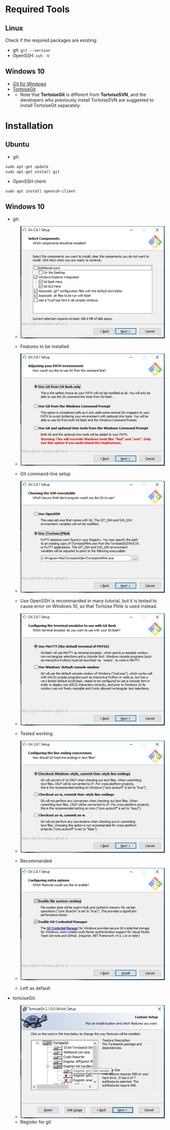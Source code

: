 # Required Tools
## Linux
Check if the required packages are existing:
- git: `git --version`
- OpenSSH: `ssh -V`

## Windows 10
- [Git for Windows](https://git-scm.com/download/win)
- [TortoiseGit](https://tortoisegit.org/download/)
- * Note that __TortoiseGit__ is different from __TortoiseSVN__, and the developers who previously install TortoiseSVN are suggested to install TortoiseGit separately.

# Installation
## Ubuntu
- git:
```
sudo apt-get update
sudo apt-get install git
```
- OpenSSH client:
```
sudo apt install openssh-client
```

## Windows 10
- git:

	- ![features](Images/git-setup-features.jpg) 
	- Features to be installed

	- ![env](Images/git-setup-env.jpg) 
	- Git command-line setup

	- ![ssh](Images/git-setup-ssh.jpg) 
	- Use OpenSSH is recommanded in many tutorial, but it is tested to cause error on Windows 10, so that Tortoise Plink is used instead.

	- ![terminal](Images/git-setup-terminal.jpg) 
	- Tested working

	- ![line-ending](Images/git-setup-line-ending.jpg) 
	- Recommanded

	- ![extra](Images/git-setup-extra.jpg) 
	- Left as default

- tortoiseGit:
	- ![features](Images/tortoisegit-setup-features.jpg) 
	- Register for git 
